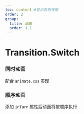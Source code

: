```yaml
---
toc: content #显示右侧导航
order: 2
group:
  title: 动画
  order: 1.1
---
```


# Transition.Switch

### 同时动画

配合 `animate.css` 实现
<code  src="./demo01.tsx"></code>

### 顺序动画

添加 `inTurn` 属性后动画将按顺序执行
<code  src="./demo02.tsx"></code>
